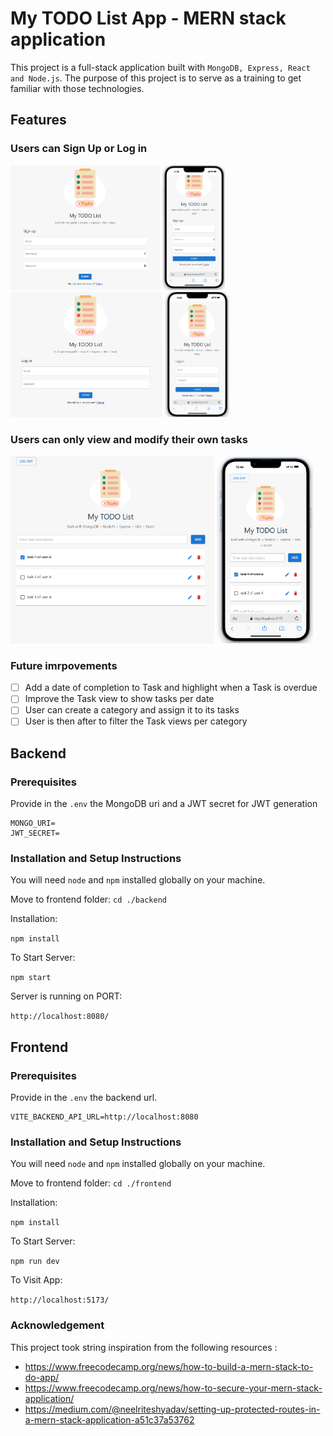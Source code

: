# My TODO List App - MERN stack application 

This project is a full-stack application built with `MongoDB, Express, React and Node.js`. 
The purpose of this project is to serve as a training to get familiar with those technologies.

## Features
### Users can Sign Up or Log in
<img src="./docs/signup.png" alt="signup" height="200">
<img src="./docs/mobile-signup.png" alt="mobile-signup" height="200">

<img src="./docs/login.png" alt="login" height="200">
<img src="./docs/mobile-login.png" alt="mobile-login" height="200">


### Users can only view and modify their own tasks
<img src="./docs/todolist.png" alt="todolist" height="300">
<img src="./docs/mobile-todolist.png" alt="mobile-todolist" height="300">


### Future imrpovements
- [ ] Add a date of completion to Task and highlight when a Task is overdue
- [ ] Improve the Task view to show tasks per date
- [ ] User can create a category and assign it to its tasks
- [ ] User is then after to filter the Task views per category

## Backend

### Prerequisites
Provide in the `.env` the MongoDB uri and a JWT secret for JWT generation

```
MONGO_URI=
JWT_SECRET=
```

### Installation and Setup Instructions

You will need `node` and `npm` installed globally on your machine.

Move to frontend folder:
`cd ./backend`

Installation:

`npm install`


To Start Server:

`npm start`

Server is running on PORT:

`http://localhost:8080/`

## Frontend

### Prerequisites
Provide in the `.env` the backend url.

```
VITE_BACKEND_API_URL=http://localhost:8080
```

### Installation and Setup Instructions

You will need `node` and `npm` installed globally on your machine.

Move to frontend folder:
`cd ./frontend`

Installation:

`npm install`


To Start Server:

`npm run dev`

To Visit App:

`http://localhost:5173/`

### Acknowledgement
This project took string inspiration from the following resources :
- https://www.freecodecamp.org/news/how-to-build-a-mern-stack-to-do-app/
- https://www.freecodecamp.org/news/how-to-secure-your-mern-stack-application/
- https://medium.com/@neelriteshyadav/setting-up-protected-routes-in-a-mern-stack-application-a51c37a53762
